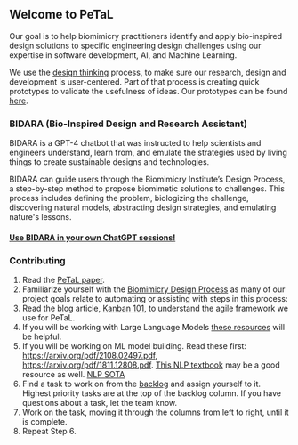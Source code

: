 ## Welcome to PeTaL

Our goal is to help biomimicry practitioners identify and apply bio-inspired design solutions to specific engineering design challenges using our expertise in software development, AI, and Machine Learning.

We use the [design thinking](https://www.interaction-design.org/literature/topics/design-thinking) process, to make sure our research, design and development is user-centered. Part of that process is creating quick prototypes to validate the usefulness of ideas. Our prototypes can be found [here](https://nasa-petal.github.io/petal-prototype/). 

### BIDARA (Bio-Inspired Design and Research Assistant)

BIDARA is a GPT-4 chatbot that was instructed to help scientists and engineers understand, learn from, and emulate the strategies used by living things to create sustainable designs and technologies.

BIDARA can guide users through the Biomimicry Institute’s Design Process, a step-by-step method to propose biomimetic solutions to challenges. This process includes defining the problem, biologizing the challenge, discovering natural models, abstracting design strategies, and emulating nature's lessons.

#### [Use BIDARA in your own ChatGPT sessions!](https://github.com/nasa-petal/discord_bot#use-bidara-in-your-own-chatgpt-session)

<!--

**Here are some ideas to get you started:**

🙋‍♀️ A short introduction - what is your organization all about?
🌈 Contribution guidelines - how can the community get involved?
👩‍💻 Useful resources - where can the community find your docs? Is there anything else the community should know?
🍿 Fun facts - what does your team eat for breakfast?
🧙 Remember, you can do mighty things with the power of [Markdown](https://docs.github.com/github/writing-on-github/getting-started-with-writing-and-formatting-on-github/basic-writing-and-formatting-syntax)
-->

### Contributing

1. Read the [PeTaL paper](https://www.mdpi.com/2411-9660/3/3/43/pdf?version=1566280798).
1. Familiarize yourself with the [Biomimicry Design Process](https://toolbox.biomimicry.org/methods/process/) as many of our project goals relate to automating or assisting with steps in this process: 
1. Read the blog article, [Kanban 101](https://blog.trello.com/kanban-101), to understand the agile framework we use for PeTaL. 
1. If you will be working with Large Language Models [these resources](https://github.com/nasa-petal/PeTaL/wiki/Large-Language-Models) will be helpful.
1. If you will be working on ML model building. Read these first: https://arxiv.org/pdf/2108.02497.pdf, https://arxiv.org/pdf/1811.12808.pdf. [This NLP textbook](https://web.stanford.edu/~jurafsky/slp3/) may be a good resource as well. [NLP SOTA](https://nlpprogress.com/)
1. Find a task to work on from the [backlog](https://github.com/orgs/nasa-petal/projects/4) and assign yourself to it. Highest priority tasks are at the top of the backlog column. If you have questions about a task, let the team know. 
1. Work on the task, moving it through the columns from left to right, until it is complete.
1. Repeat Step 6. 
